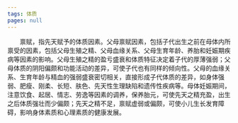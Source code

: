 ```yaml
---
tags: 体质
pages: null
---
```

&emsp;&emsp;禀赋，指先天赋予的体质因素。父母禀赋因素，包括子代出生之前在母体内所禀受的因素，包括父母生殖之精、父母血缘关系、父母生育年龄、养胎和妊娠期疾病等因素的影响。父母生殖之精的盈亏盛衰和体质特征决定着子代的厚薄强弱；父母体质的阴阳偏颇和功能活动的差异，可使子代也有同样的倾向性。父母的血缘关系、生育年龄与精血的强弱盛衰密切相关，直接形成子代体质的差异，如身体强弱、肥瘦、刚柔、长短、肤色、先天性生理缺陷和遗传性疾病等。母体妊娠期间，注意饮食、起居、情志、劳逸等因素的调养，保养胎元，可使先天之精充盈，出生之后体质强壮而少偏颇；先天之精不足，禀赋虚弱或偏颇，可使小儿生长发育障碍，影响身体素质和心理素质的健康发展。